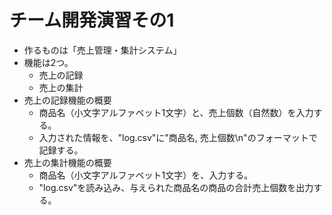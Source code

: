 # チーム開発演習その1

- 作るものは「売上管理・集計システム」
- 機能は2つ。
    * 売上の記録
    * 売上の集計
- 売上の記録機能の概要
    * 商品名（小文字アルファベット1文字）と、売上個数（自然数）を入力する。
    * 入力された情報を、"log.csv"に"商品名, 売上個数\n"のフォーマットで記録する。
- 売上の集計機能の概要
    * 商品名（小文字アルファベット1文字）を、入力する。
    * "log.csv"を読み込み、与えられた商品名の商品の合計売上個数を出力する。

